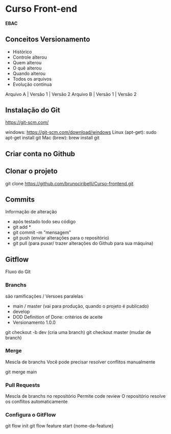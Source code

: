 # Curso Front-end 
#### EBAC

## Conceitos Versionamento 
- Histórico
- Controle alterou
- Quem alterou
- O quê alterou
- Quando alterou
- Todos os arquivos
- Evolução continua

Arquivo A | Versão 1 | Versão 2
Arquivo B | Versão 1 | Versão 2

## Instalação do Git
https://git-scm.com/

windows: https://git-scm.com/download/windows
Linux (apt-get): sudo apt-get install git
Mac (brew): brew install git


## Criar conta no Github

## Clonar o projeto
git clone https://github.com/brunociribelli/Curso-frontend.git

## Commits
Informação de alteração
- após testado todo seu código
- git add *
- git commit -m "mensagem"
- git push (enviar alterações para o repositório)
- git pull (para puxar/ trazer alterações do Github para sua máquina)

## Gitflow
Fluxo do Git

### Branchs
são ramificações / Versoes paralelas

- main / master (vai para produção, quando o projeto é publicado)
- develop 
- DOD Definition of Done: critérios de aceite
- Versionamento 1.0.0

git checkout -b dev (cria uma branch)
git checkout master (mudar de branch)


### Merge
Mescla de branchs
Você pode precisar resolver conflitos manualmente

git merge main

### Pull Requests
Mescla de branchs no repositório
Permite code review
O repositório resolve os conflitos automaticamente


### Configura o GitFlow
git flow init
git flow feature start {nome-da-feature}
